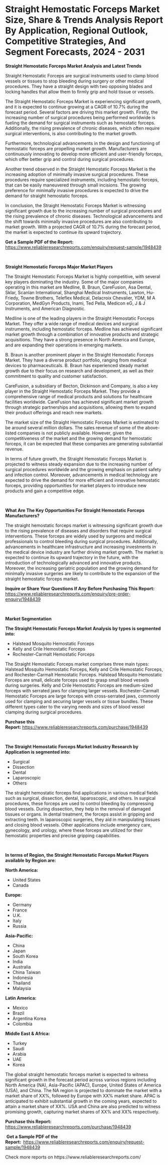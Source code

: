 <p><h1>Straight Hemostatic Forceps Market Size, Share & Trends Analysis Report By Application, Regional Outlook, Competitive Strategies, And Segment Forecasts, 2024 - 2031</h1></p><p><strong>Straight Hemostatic Forceps Market Analysis and Latest Trends</strong></p>
<p><p>Straight Hemostatic Forceps are surgical instruments used to clamp blood vessels or tissues to stop bleeding during surgery or other medical procedures. They have a straight design with two opposing blades and locking handles that allow them to firmly grip and hold tissue or vessels.</p><p>The Straight Hemostatic Forceps Market is experiencing significant growth, and it is expected to continue growing at a CAGR of 10.7% during the forecast period. Several factors are driving this market growth. Firstly, the increasing number of surgical procedures being performed worldwide is fueling the demand for surgical instruments such as hemostatic forceps. Additionally, the rising prevalence of chronic diseases, which often require surgical interventions, is also contributing to the market growth.</p><p>Furthermore, technological advancements in the design and functioning of hemostatic forceps are propelling market growth. Manufacturers are continuously innovating to develop more efficient and user-friendly forceps, which offer better grip and control during surgical procedures.</p><p>Another trend observed in the Straight Hemostatic Forceps Market is the increasing adoption of minimally invasive surgical procedures. These procedures require specialized instruments, including hemostatic forceps, that can be easily maneuvered through small incisions. The growing preference for minimally invasive procedures is expected to drive the demand for straight hemostatic forceps.</p><p>In conclusion, the Straight Hemostatic Forceps Market is witnessing significant growth due to the increasing number of surgical procedures and the rising prevalence of chronic diseases. Technological advancements and the shift towards minimally invasive procedures are also contributing to market growth. With a projected CAGR of 10.7% during the forecast period, the market is expected to continue its upward trajectory.</p></p>
<p><strong>Get a Sample PDF of the Report:&nbsp;</strong> <a href="https://www.reliableresearchreports.com/enquiry/request-sample/1948439">https://www.reliableresearchreports.com/enquiry/request-sample/1948439</a></p>
<p>&nbsp;</p>
<p><strong>Straight Hemostatic Forceps Major Market Players</strong></p>
<p><p>The Straight Hemostatic Forceps Market is highly competitive, with several key players dominating the industry. Some of the major companies operating in this market are Medline, B. Braun, CareFusion, Asa Dental, Sklar, Scanlan International, Shanghai Medical Instruments, Lawton, Hu-Friedy, Towne Brothers, Teleflex Medical, Delacroix Chevalier, YDM, M A Corporation, MedGyn Products, Inami, Ted Pella, Medicon eG, J & J Instruments, and American Diagnostic.</p><p>Medline is one of the leading players in the Straight Hemostatic Forceps Market. They offer a wide range of medical devices and surgical instruments, including hemostatic forceps. Medline has achieved significant market growth through a combination of innovative products and strategic acquisitions. They have a strong presence in North America and Europe, and are expanding their operations in emerging markets.</p><p>B. Braun is another prominent player in the Straight Hemostatic Forceps Market. They have a diverse product portfolio, ranging from medical devices to pharmaceuticals. B. Braun has experienced steady market growth due to their focus on research and development, as well as their commitment to quality and customer satisfaction.</p><p>CareFusion, a subsidiary of Becton, Dickinson and Company, is also a key player in the Straight Hemostatic Forceps Market. They provide a comprehensive range of medical products and solutions for healthcare facilities worldwide. CareFusion has achieved significant market growth through strategic partnerships and acquisitions, allowing them to expand their product offerings and reach new markets.</p><p>The market size of the Straight Hemostatic Forceps Market is estimated to be around several million dollars. The sales revenue of some of the above-listed companies is not publicly available. However, given the competitiveness of the market and the growing demand for hemostatic forceps, it can be expected that these companies are generating substantial revenue.</p><p>In terms of future growth, the Straight Hemostatic Forceps Market is projected to witness steady expansion due to the increasing number of surgical procedures worldwide and the growing emphasis on patient safety and infection control. Moreover, advancements in medical technology are expected to drive the demand for more efficient and innovative hemostatic forceps, providing opportunities for market players to introduce new products and gain a competitive edge.</p></p>
<p>&nbsp;</p>
<p><strong>What Are The Key Opportunities For Straight Hemostatic Forceps Manufacturers?</strong></p>
<p><p>The straight hemostatic forceps market is witnessing significant growth due to the rising prevalence of diseases and disorders that require surgical interventions. These forceps are widely used by surgeons and medical professionals to control bleeding during surgical procedures. Additionally, advancements in healthcare infrastructure and increasing investments in the medical device industry are further driving market growth. The market is expected to continue its upward trajectory in the future, with the introduction of technologically advanced and innovative products. Moreover, the increasing geriatric population and the growing demand for minimally invasive surgeries are likely to contribute to the expansion of the straight hemostatic forceps market.</p></p>
<p><strong>Inquire or Share Your Questions If Any Before Purchasing This Report:</strong> <a href="https://www.reliableresearchreports.com/enquiry/pre-order-enquiry/1948439">https://www.reliableresearchreports.com/enquiry/pre-order-enquiry/1948439</a></p>
<p>&nbsp;</p>
<p><strong>Market Segmentation</strong></p>
<p><strong>The Straight Hemostatic Forceps Market Analysis by types is segmented into:</strong></p>
<p><ul><li>Halstead Mosquito Hemostatic Forceps</li><li>Kelly and Crile Hemostatic Forceps</li><li>Rochester-Carmalt Hemostatic Forceps</li></ul></p>
<p><p>The Straight Hemostatic Forceps market comprises three main types: Halstead Mosquito Hemostatic Forceps, Kelly and Crile Hemostatic Forceps, and Rochester-Carmalt Hemostatic Forceps. Halstead Mosquito Hemostatic Forceps are small, delicate forceps used to grasp small blood vessels during surgeries. Kelly and Crile Hemostatic Forceps are medium-sized forceps with serrated jaws for clamping larger vessels. Rochester-Carmalt Hemostatic Forceps are large forceps with cross-serrated jaws, commonly used for clamping and securing larger vessels or tissue bundles. These different types cater to the varying needs and sizes of blood vessel clamping during surgical procedures.</p></p>
<p><strong>Purchase this Report:&nbsp;</strong><a href="https://www.reliableresearchreports.com/purchase/1948439">https://www.reliableresearchreports.com/purchase/1948439</a></p>
<p>&nbsp;</p>
<p><strong>The Straight Hemostatic Forceps Market Industry Research by Application is segmented into:</strong></p>
<p><ul><li>Surgical</li><li>Dissection</li><li>Dental</li><li>Laparoscopic</li><li>Others</li></ul></p>
<p><p>The straight hemostatic forceps find applications in various medical fields such as surgical, dissection, dental, laparoscopic, and others. In surgical procedures, these forceps are used to control bleeding by compressing blood vessels. During dissection, they help in the removal of damaged tissues or organs. In dental treatment, the forceps assist in gripping and extracting teeth. In laparoscopic surgeries, they aid in manipulating tissues and closing blood vessels. Other applications include emergency care, gynecology, and urology, where these forceps are utilized for their hemostatic properties and precise gripping capabilities.</p></p>
<p>&nbsp;</p>
<p><strong>In terms of Region, the Straight Hemostatic Forceps Market Players available by Region are:</strong></p>
<p>
    <p> <strong> North America: </strong>
        <ul>
            <li>United States</li>
            <li>Canada</li>
        </ul>
        </p> 
    <p> <strong> Europe: </strong>
        <ul>
            <li>Germany</li>
            <li>France</li>
            <li>U.K.</li>
            <li>Italy</li>
            <li>Russia</li>
        </ul>
        </p> 
    <p> <strong> Asia-Pacific: </strong>
        <ul>
            <li>China</li>
            <li>Japan</li>
            <li>South Korea</li>
            <li>India</li>
            <li>Australia</li>
            <li>China Taiwan</li>
            <li>Indonesia</li>
            <li>Thailand</li>
            <li>Malaysia</li>
        </ul>
        </p> 
    <p> <strong> Latin America: </strong>
        <ul>
            <li>Mexico</li>
            <li>Brazil</li>
            <li>Argentina Korea</li>
            <li>Colombia</li>
        </ul>
        </p> 
    <p> <strong> Middle East & Africa: </strong>
        <ul>
            <li>Turkey</li>
            <li>Saudi</li>
            <li>Arabia</li>
            <li>UAE</li>
            <li>Korea</li>
        </ul>
    </p>
    </p>
<p><p>The global straight hemostatic forceps market is expected to witness significant growth in the forecast period across various regions including North America (NA), Asia-Pacific (APAC), Europe, United States of America (USA), and China. The NA region is projected to dominate the market with a market share of XX%, followed by Europe with XX% market share. APAC is anticipated to exhibit substantial growth in the coming years, expected to attain a market share of XX%. USA and China are also predicted to witness promising growth, capturing market shares of XX% and XX% respectively.</p></p>
<p><strong>Purchase this Report: </strong><a href="https://www.reliableresearchreports.com/purchase/1948439">https://www.reliableresearchreports.com/purchase/1948439</a></p>
<p>&nbsp;<strong>Get a Sample PDF of the Report:&nbsp;&nbsp;</strong><a href="https://www.reliableresearchreports.com/enquiry/request-sample/1948439">https://www.reliableresearchreports.com/enquiry/request-sample/1948439</a></p>
<p><strong></strong></p>
<p>Check more reports on https://www.reliableresearchreports.com/</p>